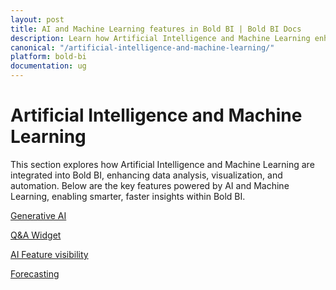 ```yaml
---
layout: post
title: AI and Machine Learning features in Bold BI | Bold BI Docs
description: Learn how Artificial Intelligence and Machine Learning enhance data analysis, visualization, and automation in Bold BI through AI-powered tools.
canonical: "/artificial-intelligence-and-machine-learning/"
platform: bold-bi
documentation: ug
---
```


# Artificial Intelligence and Machine Learning

This section explores how Artificial Intelligence and Machine Learning are integrated into Bold BI, enhancing data analysis, visualization, and automation. Below are the key features powered by AI and Machine Learning, enabling smarter, faster insights within Bold BI.

[Generative AI](/artificial-intelligence-and-machine-learning/generative-ai/)

[Q&A Widget](/artificial-intelligence-and-machine-learning/qna-widget/)

[AI Feature visibility](/artificial-intelligence-and-machine-learning/ai-feature-visibility/)

[Forecasting](/artificial-intelligence-and-machine-learning/time-series-forecasting/)

